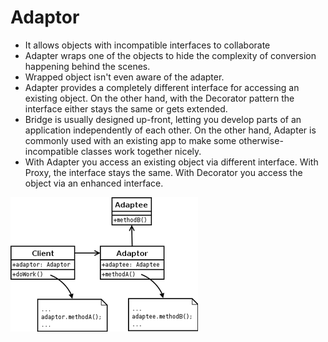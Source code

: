 # Adaptor

- It allows objects with incompatible interfaces to collaborate
- Adapter wraps one of the objects to hide the complexity of conversion happening behind the scenes.
- Wrapped object isn't even aware of the adapter.
- Adapter provides a completely different interface for accessing an existing object. On the other hand, with the Decorator pattern the interface either stays the same or gets extended.
- Bridge is usually designed up-front, letting you develop parts of an application independently of each other. On the other hand, Adapter is commonly used with an existing app to make some otherwise-incompatible classes work together nicely.
- With Adapter you access an existing object via different interface. With Proxy, the interface stays the same. With Decorator you access the object via an enhanced interface.

![adaptor](./Adapter.png)
